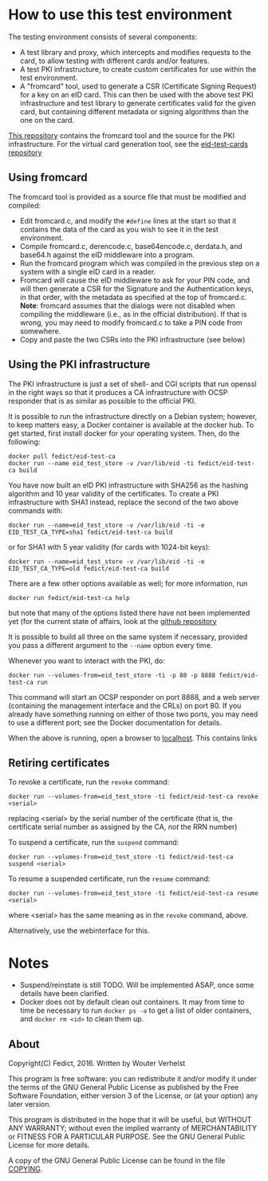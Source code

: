 # How to use this test environment

The testing environment consists of several components:

- A test library and proxy, which intercepts and modifies requests to
  the card, to allow testing with different cards and/or features.
- A test PKI infrastructure, to create custom certificates
  for use within the test environment.
- A "fromcard" tool, used to generate a CSR (Certificate Signing
  Request) for a key on an eID card. This can then be used with the
  above test PKI infrastructure and test library to generate
  certificates valid for the given card, but containing different
  metadata or signing algorithms than the one on the card.

[This repository](https://github.com/fedict/eid-test-ca/) contains the
fromcard tool and the source for the PKI infrastructure. For the virtual
card generation tool, see the [eid-test-cards
repository](https://github.com/Fedict/eid-test-cards)

## Using fromcard

The fromcard tool is provided as a source file that must be modified and
compiled:

- Edit fromcard.c, and modify the `#define` lines at the start so that it
  contains the data of the card as you wish to see it in the test
  environment.
- Compile fromcard.c, derencode.c, base64encode.c, derdata.h, and base64.h
  against the eID middleware into a program.
- Run the fromcard program which was compiled in the previous step on a
  system with a single eID card in a reader.
- Fromcard will cause the eID middleware to ask for your PIN code, and
  will then generate a CSR for the Signature and the Authentication
  keys, in that order, with the metadata as specified at the top of
  fromcard.c. **Note**: fromcard assumes that the dialogs were not
  disabled when compiling the middleware (i.e., as in the official
  distribution). If that is wrong, you may need to modify fromcard.c to
  take a PIN code from somewhere.
- Copy and paste the two CSRs into the PKI infrastructure (see below)

## Using the PKI infrastructure

The PKI infrastructure is just a set of shell- and CGI scripts that run
openssl in the right ways so that it produces a CA infrastructure with
OCSP responder that is as similar as possible to the official PKI.

It is possible to run the infrastructure directly on a Debian system;
however, to keep matters easy, a Docker container is available at the
docker hub. To get started, first install docker for your operating
system. Then, do the following:

    docker pull fedict/eid-test-ca
    docker run --name eid_test_store -v /var/lib/eid -ti fedict/eid-test-ca build

You have now built an eID PKI infrastructure with SHA256 as the hashing
algorithm and 10 year validity of the certificates. To create a PKI
infrastructure with SHA1 instead, replace the second of the two above
commands with:

    docker run --name=eid_test_store -v /var/lib/eid -ti -e EID_TEST_CA_TYPE=sha1 fedict/eid-test-ca build

or for SHA1 with 5 year validity (for cards with 1024-bit keys):

    docker run --name=eid_test_store -v /var/lib/eid -ti -e EID_TEST_CA_TYPE=old fedict/eid-test-ca build

There are a few other options available as well; for more information,
run

    docker run fedict/eid-test-ca help

but note that many of the options listed there have not been implemented
yet (for the current state of affairs, look at the [github
repository](https://github.com/Fedict/eid-test-ca)

It is possible to build all three on the same system if necessary,
provided you pass a different argument to the `--name` option every
time.

Whenever you want to interact with the PKI, do:

    docker run --volumes-from=eid_test_store -ti -p 80 -p 8888 fedict/eid-test-ca run

This command will start an OCSP responder on port 8888, and a web server
(containing the management interface and the CRLs) on port 80. If you
already have something running on either of those two ports, you may
need to use a different port; see the Docker documentation for details.

When the above is running, open a browser to
[localhost](http://localhost/). This contains links 

## Retiring certificates

To revoke a certificate, run the `revoke` command:

    docker run --volumes-from=eid_test_store -ti fedict/eid-test-ca revoke <serial>

replacing &lt;serial&gt; by the serial number of the certificate (that
is, the certificate serial number as assigned by the CA, *not* the RRN
number)

To suspend a certificate, run the `suspend` command:

    docker run --volumes-from=eid_test_store -ti fedict/eid-test-ca suspend <serial>

To resume a suspended certificate, run the `resume` command:

    docker run --volumes-from=eid_test_store -ti fedict/eid-test-ca resume <serial>

where &lt;serial&gt; has the same meaning as in the `revoke` command,
above.

Alternatively, use the webinterface for this.

# Notes

- Suspend/reinstate is still TODO. Will be implemented ASAP, once some
  details have been clarified.
- Docker does not by default clean out containers. It may from time to
  time be necessary to run `docker ps -a` to get a list of older
  containers, and `docker rm <id>` to clean them up.

## About

Copyright(C) Fedict, 2016.
Written by Wouter Verhelst

This program is free software: you can redistribute it and/or modify
it under the terms of the GNU General Public License as published by
the Free Software Foundation, either version 3 of the License, or
(at your option) any later version.

This program is distributed in the hope that it will be useful,
but WITHOUT ANY WARRANTY; without even the implied warranty of
MERCHANTABILITY or FITNESS FOR A PARTICULAR PURPOSE.  See the
GNU General Public License for more details.

A copy of the GNU General Public License can be found in the file
[COPYING](COPYING).
